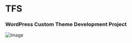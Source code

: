 <h1>TFS</h1> 
<h3> WordPress Custom Theme Development Project </h3>

![Image](https://github.com/user-attachments/assets/a48a16bd-c994-491c-a243-ab49d5497829)
